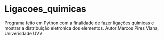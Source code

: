 # Ligacoes_quimicas
Programa feito em Python com a finalidade de fazer ligações químicas e mostrar a distribuição eletronica dos elementos. Autor:Marcos Pires Viana, Univerisdade UVV

